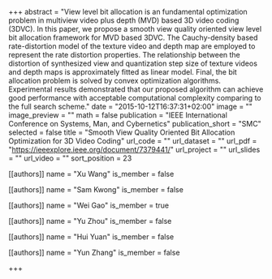 +++
abstract = "View level bit allocation is an fundamental optimization problem in multiview video plus depth (MVD) based 3D video coding (3DVC). In this paper, we propose a smooth view quality oriented view level bit allocation framework for MVD based 3DVC. The Cauchy-density based rate-distortion model of the texture video and depth map are employed to represent the rate distortion properties. The relationship between the distortion of synthesized view and quantization step size of texture videos and depth maps is approximately fitted as linear model. Final, the bit allocation problem is solved by convex optimization algorithms. Experimental results demonstrated that our proposed algorithm can achieve good performance with acceptable computational complexity comparing to the full search scheme."
date = "2015-10-12T16:37:31+02:00"
image = ""
image_preview = ""
math = false
publication = "IEEE International Conference on Systems, Man, and Cybernetics"
publication_short = "SMC"
selected = false
title = "Smooth View Quality Oriented Bit Allocation Optimization for 3D Video Coding"
url_code = ""
url_dataset = ""
url_pdf = "https://ieeexplore.ieee.org/document/7379441/"
url_project = ""
url_slides = ""
url_video = ""
sort_position = 23

[[authors]]
    name = "Xu Wang"
    is_member = false

[[authors]]
    name = "Sam Kwong"
    is_member = false

[[authors]]
    name = "Wei Gao"
    is_member = true

[[authors]]
    name = "Yu Zhou"
    is_member = false

[[authors]]
    name = "Hui Yuan"
    is_member = false

[[authors]]
    name = "Yun Zhang"
    is_member = false

+++



